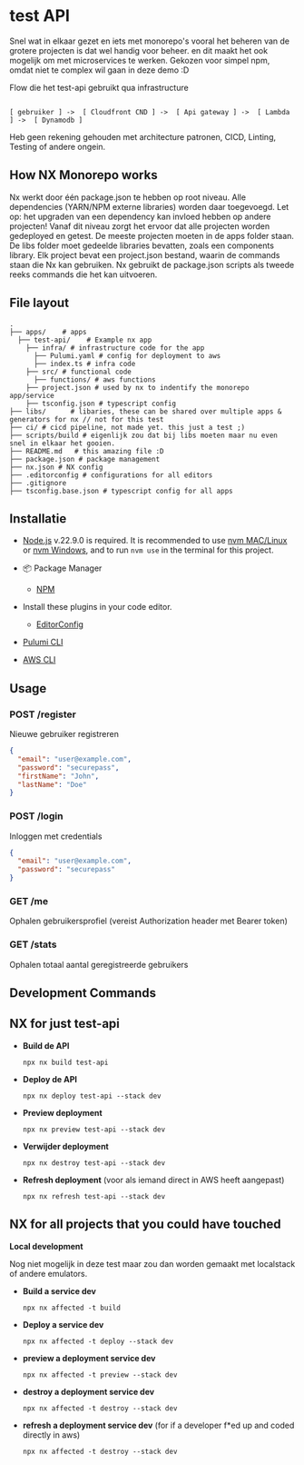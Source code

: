 # test API 

Snel wat in elkaar gezet en iets met monorepo's vooral het beheren van de grotere projecten is dat wel handig voor beheer. en dit maakt het ook mogelijk om met microservices te werken.
Gekozen voor simpel npm, omdat niet te complex wil gaan in deze demo :D 

Flow die het test-api gebruikt qua infrastructure

```shell

[ gebruiker ] ->  [ Cloudfront CND ] ->  [ Api gateway ] ->  [ Lambda ] ->  [ Dynamodb ] 

```
Heb geen rekening gehouden met architecture patronen, CICD, Linting, Testing of andere ongein.

## How NX Monorepo works

Nx werkt door één package.json te hebben op root niveau.
Alle dependencies (YARN/NPM externe libraries) worden daar toegevoegd.
Let op: het upgraden van een dependency kan invloed hebben op andere projecten!
Vanaf dit niveau zorgt het ervoor dat alle projecten worden gedeployed en getest.
De meeste projecten moeten in de apps folder staan.
De libs folder moet gedeelde libraries bevatten, zoals een components library.
Elk project bevat een project.json bestand, waarin de commands staan die Nx kan gebruiken. Nx gebruikt de package.json scripts als tweede reeks commands die het kan uitvoeren.

## File layout


```shell
.
├── apps/    # apps
  ├── test-api/    # Example nx app
    ├── infra/ # infrastructure code for the app
      ├── Pulumi.yaml # config for deployment to aws
      ├── index.ts # infra code 
    ├── src/ # functional code
      ├── functions/ # aws functions
    ├── project.json # used by nx to indentify the monorepo app/service
    ├── tsconfig.json # typescript config
├── libs/      # libaries, these can be shared over multiple apps & generators for nx // not for this test
├── ci/ # cicd pipeline, not made yet. this just a test ;) 
├── scripts/build # eigenlijk zou dat bij libs moeten maar nu even snel in elkaar het gooien. 
├── README.md   # this amazing file :D  
├── package.json # package management
├── nx.json # NX config
├── .editorconfig # configurations for all editors
├── .gitignore 
├── tsconfig.base.json # typescript config for all apps
```

## Installatie

- [Node.js](https://nodejs.org/) v.22.9.0 is required. It is recommended to use [nvm MAC/Linux](https://github.com/nvm-sh/nvm) or [nvm Windows](https://github.com/coreybutler/nvm-windows), and to run `nvm use` in the terminal for this project.

- :package: Package Manager

  - [NPM](https://npmjs.com)

- Install these plugins in your code editor.

  - [EditorConfig](https://editorconfig.org/)

- [Pulumi CLI](https://www.pulumi.com/docs/install/)
- [AWS CLI](https://aws.amazon.com/cli/)


## Usage


### POST /register
Nieuwe gebruiker registreren
```json
{
  "email": "user@example.com",
  "password": "securepass",
  "firstName": "John",
  "lastName": "Doe"
}
```

### POST /login
Inloggen met credentials
```json
{
  "email": "user@example.com",
  "password": "securepass"
}
```

### GET /me
Ophalen gebruikersprofiel (vereist Authorization header met Bearer token)

### GET /stats
Ophalen totaal aantal geregistreerde gebruikers

## Development Commands

## NX for just test-api

- **Build de API**
  ```shell
  npx nx build test-api
  ```

- **Deploy de API**
  ```shell
  npx nx deploy test-api --stack dev
  ```

- **Preview deployment**
  ```shell
  npx nx preview test-api --stack dev
  ```

- **Verwijder deployment**
  ```shell
  npx nx destroy test-api --stack dev
  ```

- **Refresh deployment** (voor als iemand direct in AWS heeft aangepast)
  ```shell
  npx nx refresh test-api --stack dev
  ```


## NX for all projects that you could have touched
**Local development**

Nog niet mogelijk in deze test maar zou dan worden gemaakt met localstack of andere emulators.

- **Build a service dev**

  ```shell
  npx nx affected -t build
  ```
- **Deploy a service dev**

  ```shell
  npx nx affected -t deploy --stack dev
  ```
- **preview a deployment service dev**
  ```shell
  npx nx affected -t preview --stack dev
  ```

- **destroy a deployment service dev**
  ```shell
  npx nx affected -t destroy --stack dev
  ```
- **refresh a deployment service dev** (for if a developer f*ed up and coded directly in aws)
  ```shell
  npx nx affected -t destroy --stack dev
  ```

